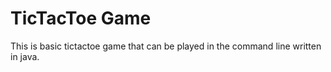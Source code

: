 # TicTacToe Game

This is basic tictactoe game that can be played in the command line written in java.
